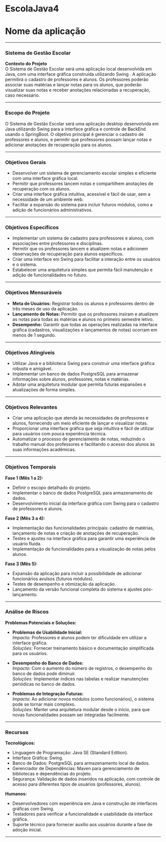 # EscolaJava4


# Nome da aplicação

---

### **Sistema de Gestão Escolar**

**Contexto do Projeto**  
O Sistema de Gestão Escolar será uma aplicação local desenvolvida em Java, com uma interface gráfica construída utilizando Swing . A aplicação permitirá o cadastro de professores e alunos. Os professores poderão associar suas matérias e lançar notas para os alunos, que poderão visualizar suas notas e receber anotações relacionadas a recuperação, caso necessário.

---

### **Escopo do Projeto**

O Sistema de Gestão Escolar será uma aplicação desktop desenvolvida em Java utilizando Swing para a interface gráfica e controle de BackEnd usando o SpringBoot. O objetivo principal é gerenciar o cadastro de professores e alunos, e permitir que professores possam lançar notas e adicionar anotações de recuperação para os alunos.

---

### **Objetivos Gerais**

- Desenvolver um sistema de gerenciamento escolar simples e eficiente com uma interface gráfica local.
- Permitir que professores lancem notas e compartilhem anotações de recuperação com os alunos.
- Criar uma interface gráfica intuitiva, acessível e fácil de usar, sem a necessidade de um ambiente web.
- Facilitar a expansão do sistema para incluir futuros módulos, como a adição de funcionários administrativos.

---

### **Objetivos Específicos**

- Implementar um sistema de cadastro para professores e alunos, com associações entre professores e disciplinas.
- Permitir que os professores lancem e atualizem notas e adicionem observações de recuperação para alunos específicos.
- Criar uma interface em Swing para facilitar a interação entre os usuários e o sistema.
- Estabelecer uma arquitetura simples que permita fácil manutenção e adição de funcionalidades no futuro.

---

### **Objetivos Mensuráveis**

- **Meta de Usuários:** Registrar todos os alunos e professores dentro de três meses de uso da aplicação.
- **Lançamento de Notas:** Permitir que os professores insiram e atualizem as notas para todas as matérias e alunos no primeiro semestre letivo.
- **Desempenho:** Garantir que todas as operações realizadas na interface gráfica (cadastros, visualizações e lançamentos de notas) ocorram em menos de 1 segundo.

---

### **Objetivos Atingíveis**

- Utilizar Java e a biblioteca Swing para construir uma interface gráfica robusta e amigável.
- Implementar um banco de dados PostgreSQL para armazenar informações sobre alunos, professores, notas e matérias.
- Adotar uma arquitetura modular que permita futuras expansões e atualizações de forma simples.

---

### **Objetivos Relevantes**

- Criar uma aplicação que atenda às necessidades de professores e alunos, fornecendo um meio eficiente de lançar e visualizar notas.
- Proporcionar uma interface gráfica que seja intuitiva e fácil de utilizar para usuários com pouca experiência técnica.
- Automatizar o processo de gerenciamento de notas, reduzindo o trabalho manual dos professores e facilitando o acesso dos alunos às suas informações acadêmicas.

---

### **Objetivos Temporais**

**Fase 1 (Mês 1 a 2):**
- Definir o escopo detalhado do projeto.
- Implementar o banco de dados PostgreSQL para armazenamento de dados.
- Desenvolvimento inicial da interface gráfica com Swing para o cadastro de professores e alunos.

**Fase 2 (Mês 3 a 4):**
- Implementação das funcionalidades principais: cadastro de matérias, lançamento de notas e criação de anotações de recuperação.
- Testes e ajustes na interface gráfica para garantir uma experiência de usuário fluida.
- Implementação de funcionalidades para a visualização de notas pelos alunos.

**Fase 3 (Mês 5):**
- Expansão da aplicação para incluir a possibilidade de adicionar funcionários avulsos (futuros módulos).
- Testes de desempenho e otimização da aplicação.
- Lançamento da versão funcional completa do sistema e ajustes pós-lançamento.

---

### **Análise de Riscos**

**Problemas Potenciais e Soluções:**

- **Problemas de Usabilidade Inicial:**  
  *Impacto:* Professores e alunos podem ter dificuldade em utilizar a interface gráfica.  
  *Soluções:* Fornecer treinamento básico e documentação simplificada para os usuários.

- **Desempenho do Banco de Dados:**  
  *Impacto:* Com o aumento do número de registros, o desempenho do banco de dados pode diminuir.  
  *Soluções:* Implementar índices nas tabelas e realizar manutenções periódicas no banco de dados.

- **Problemas de Integração Futuras:**  
  *Impacto:* Ao adicionar novos módulos (como funcionários), o sistema pode se tornar mais complexo.  
  *Soluções:* Manter uma arquitetura modular desde o início, para que novas funcionalidades possam ser integradas facilmente.

---

### **Recursos**

**Tecnológicos:**
- Linguagem de Programação: Java SE (Standard Edition).
- Interface Gráfica: Swing.
- Banco de Dados: PostgreSQL para armazenamento local de dados.
- Gerenciador de Dependências: Maven para gerenciamento de bibliotecas e dependências do projeto.
- Segurança: Validação de dados inseridos na aplicação, com controle de acesso para diferentes tipos de usuários (professores, alunos).

**Humanos:**
- Desenvolvedores com experiência em Java e construção de interfaces gráficas com Swing.
- Testadores para verificar a funcionalidade e usabilidade da interface gráfica.
- Suporte técnico para fornecer auxílio aos usuários durante a fase de adoção inicial.

---
